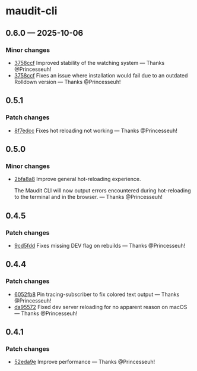 # maudit-cli

## 0.6.0 — 2025-10-06

### Minor changes

- [3758ccf](https://github.com/bruits/maudit/commit/3758ccfdcfbc66762d285d9f3bb2f7891b90dfe1) Improved stability of the watching system — Thanks @Princesseuh!
- [3758ccf](https://github.com/bruits/maudit/commit/3758ccfdcfbc66762d285d9f3bb2f7891b90dfe1) Fixes an issue where installation would fail due to an outdated Rolldown version — Thanks @Princesseuh!

## 0.5.1

### Patch changes

- [8f7edcc](https://github.com/bruits/maudit/commit/8f7edcc28898774c89408e9bc915f75cf483ee2f) Fixes hot reloading not working — Thanks @Princesseuh!


## 0.5.0

### Minor changes

- [2bfa8a8](https://github.com/bruits/maudit/commit/2bfa8a87212243b27c2231b836e7da9ec2cd3288) Improve general hot-reloading experience.
  
  The Maudit CLI will now output errors encountered during hot-reloading to the terminal and in the browser. — Thanks @Princesseuh!


## 0.4.5

### Patch changes

- [9cd5fdd](https://github.com/bruits/maudit/commit/9cd5fdd8abe3044bd09d48b96217e3a0d2878b13) Fixes missing DEV flag on rebuilds — Thanks @Princesseuh!


## 0.4.4

### Patch changes

- [6052fb8](https://github.com/bruits/maudit/commit/6052fb8dc2a6909477699d009d13bd193f06bc06) Pin tracing-subscriber to fix colored text output — Thanks @Princesseuh!
- [da95572](https://github.com/bruits/maudit/commit/da955725e460be405898b5749d64877404636e69) Fixed dev server reloading for no apparent reason on macOS — Thanks @Princesseuh!

## 0.4.1

### Patch changes

- [52eda9e](https://github.com/bruits/maudit/commit/52eda9ea4eac8efd3efd945d00f39a1b99f284ab) Improve performance — Thanks @Princesseuh!

